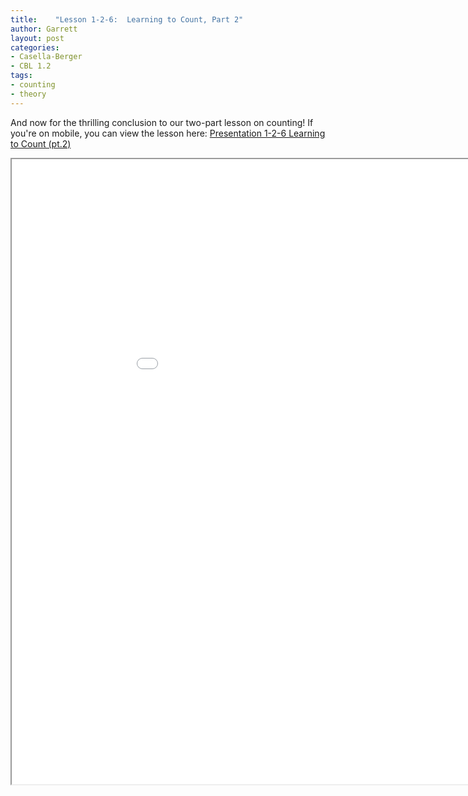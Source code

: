 ```yaml
---
title:    "Lesson 1-2-6:  Learning to Count, Part 2"
author: Garrett
layout: post
categories:
- Casella-Berger
- CBL 1.2
tags:
- counting
- theory
---
```


And now for the thrilling conclusion to our two-part lesson on counting! If you're on mobile, you can view the lesson here: [Presentation 1-2-6 Learning to Count (pt.2)](/lessons/Presentation-1-2-6-Learning-to-Count-pt2.pdf)

<iframe src="/lessons/Presentation-1-2-6-Learning-to-Count-pt2.pdf" width="1000" height="1000"> </iframe>
